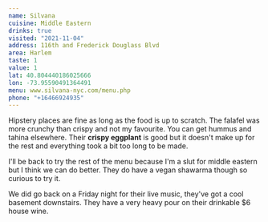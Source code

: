 ```yaml
---
name: Silvana
cuisine: Middle Eastern
drinks: true
visited: "2021-11-04"
address: 116th and Frederick Douglass Blvd
area: Harlem
taste: 1
value: 1
lat: 40.804440186025666
lon: -73.95590491364491
menu: www.silvana-nyc.com/menu.php
phone: "+16466924935"
---
```


Hipstery places are fine as long as the food is up to scratch. The falafel was more crunchy than crispy and not my favourite. You can get hummus and tahina elsewhere. Their **crispy eggplant** is good but it doesn't make up for the rest and everything took a bit too long to be made.

I'll be back to try the rest of the menu because I'm a slut for middle eastern but I think we can do better. They do have a vegan shawarma though so curious to try it.

We did go back on a Friday night for their live music, they've got a cool basement downstairs. They have a very heavy pour on their drinkable $6 house wine.
